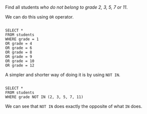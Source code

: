 Find all students _who do not belong to grade 2, 3, 5, 7 or 11_.

We can do this using `OR` operator.

<Editor lang="sql" dbName="students1.db">
<code>
SELECT *
FROM students
WHERE grade = 1
OR grade = 4
OR grade = 6
OR grade = 8
OR grade = 9
OR grade = 10
OR grade = 12
</code>
</Editor>

A simpler and shorter way of doing it is by using `NOT IN`.

<Editor lang="sql" dbName="students1.db">
<code>
SELECT *
FROM students
WHERE grade NOT IN (2, 3, 5, 7, 11)
</code>
</Editor>

We can see that `NOT IN` does exactly the opposite of what `IN` does.